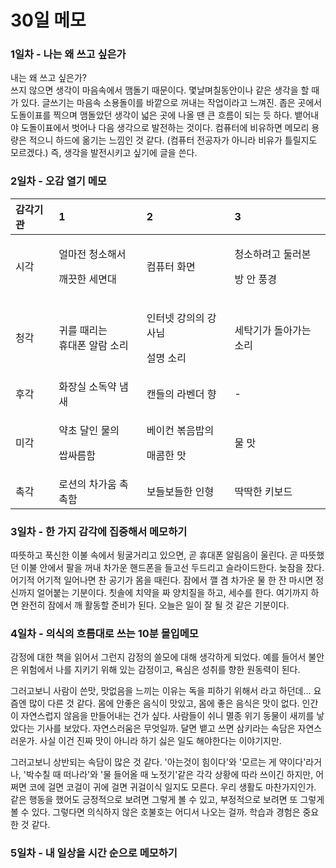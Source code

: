 # 30일 메모

### 1일차 - 나는 왜 쓰고 싶은가

내는 왜 쓰고 싶은가?   
쓰지 않으면 생각이 마음속에서 맴돌기 때문이다. 몇날며칠동안이나 같은 생각을 할 때가 있다. 글쓰기는 마음속 소용돌이를 바깥으로 꺼내는 작업이라고 느껴진. 좁은 곳에서 도돌이표를 찍으며 맴돌았던 생각이 넓은 곳에 나올 땐 큰 흐름이 되는 듯 하다. 뱉어내야 도돌이표에서 벗어나 다음 생각으로 발전하는 것이다. 컴퓨터에 비유하면 메모리 용량은 적으니 하드에 옮기는 느낌인 것 같다. \(컴퓨터 전공자가 아니라 비유가 틀릴지도 모르겠다.\) 즉, 생각을 발전시키고 싶기에 글을 쓴다.

### 2일차 - 오감 열기 메모

<table>
  <thead>
    <tr>
      <th style="text-align:left">&#xAC10;&#xAC01;&#xAE30;&#xAD00;</th>
      <th style="text-align:left">1</th>
      <th style="text-align:left">2</th>
      <th style="text-align:left">3</th>
    </tr>
  </thead>
  <tbody>
    <tr>
      <td style="text-align:left">&#xC2DC;&#xAC01;</td>
      <td style="text-align:left">
        <p>&#xC5BC;&#xB9C8;&#xC804; &#xCCAD;&#xC18C;&#xD574;&#xC11C;</p>
        <p>&#xAE68;&#xB057;&#xD55C; &#xC138;&#xBA74;&#xB300;</p>
      </td>
      <td style="text-align:left">&#xCEF4;&#xD4E8;&#xD130; &#xD654;&#xBA74;</td>
      <td style="text-align:left">
        <p>&#xCCAD;&#xC18C;&#xD558;&#xB824;&#xACE0; &#xB458;&#xB7EC;&#xBCF8;</p>
        <p>&#xBC29; &#xC548; &#xD48D;&#xACBD;</p>
      </td>
    </tr>
    <tr>
      <td style="text-align:left">&#xCCAD;&#xAC01;</td>
      <td style="text-align:left">&#xADC0;&#xB97C; &#xB54C;&#xB9AC;&#xB294;
        <br />&#xD734;&#xB300;&#xD3F0; &#xC54C;&#xB78C; &#xC18C;&#xB9AC;</td>
      <td style="text-align:left">
        <p>&#xC778;&#xD130;&#xB137; &#xAC15;&#xC758;&#xC758; &#xAC15;&#xC0AC;&#xB2D8;</p>
        <p>&#xC124;&#xBA85; &#xC18C;&#xB9AC;</p>
      </td>
      <td style="text-align:left">&#xC138;&#xD0C1;&#xAE30;&#xAC00; &#xB3CC;&#xC544;&#xAC00;&#xB294; &#xC18C;&#xB9AC;</td>
    </tr>
    <tr>
      <td style="text-align:left">&#xD6C4;&#xAC01;</td>
      <td style="text-align:left">&#xD654;&#xC7A5;&#xC2E4; &#xC18C;&#xB3C5;&#xC57D; &#xB0C4;&#xC0C8;</td>
      <td
      style="text-align:left">&#xCE94;&#xB4E4;&#xC758; &#xB77C;&#xBCA4;&#xB354; &#xD5A5;</td>
        <td style="text-align:left">-</td>
    </tr>
    <tr>
      <td style="text-align:left">&#xBBF8;&#xAC01;</td>
      <td style="text-align:left">
        <p>&#xC57D;&#xCD08; &#xB2EC;&#xC778; &#xBB3C;&#xC758;</p>
        <p>&#xC309;&#xC2F8;&#xB984;&#xD568;</p>
      </td>
      <td style="text-align:left">
        <p>&#xBCA0;&#xC774;&#xCEE8; &#xBCF6;&#xC74C;&#xBC25;&#xC758;</p>
        <p>&#xB9E4;&#xCF64;&#xD55C; &#xB9DB;</p>
      </td>
      <td style="text-align:left">&#xBB3C; &#xB9DB;</td>
    </tr>
    <tr>
      <td style="text-align:left">&#xCD09;&#xAC01;</td>
      <td style="text-align:left">&#xB85C;&#xC158;&#xC758; &#xCC28;&#xAC00;&#xC6C0; &#xCD09;&#xCD09;&#xD568;</td>
      <td
      style="text-align:left">&#xBCF4;&#xB4E4;&#xBCF4;&#xB4E4;&#xD55C; &#xC778;&#xD615;</td>
        <td style="text-align:left">&#xB531;&#xB531;&#xD55C; &#xD0A4;&#xBCF4;&#xB4DC;</td>
    </tr>
  </tbody>
</table>

### 3일차 - 한 가지 감각에 집중해서 메모하기

따뜻하고 푹신한 이불 속에서 뒹굴거리고 있으면, 곧 휴대폰 알림음이 울린다. 곧 따뜻했던 이불 안에서 팔을 꺼내 차가운 핸드폰을 들고선 두드리고 슬라이드한다. 늦잠을 잤다. 어기적 어기적 일어나면 찬 공기가 몸을 때린다. 잠에서 깰 겸 차가운 물 한 잔 마시면 정신까지 얼어붙는 기분이다. 칫솔에 치약을 짜 양치질을 하고, 세수를 한다. 여기까지 하면 완전히 잠에서 깨 활동할 준비가 된다. 오늘은 일이 잘 될 것 같은 기분이다.

### 4일차 - 의식의 흐름대로 쓰는 10분 몰입메모

감정에 대한 책을 읽어서 그런지 감정의 쓸모에 대해 생각하게 되었다. 예를 들어서 불안은 위험에서 나를 지키기 위해 있는 감정이고, 욕심은 성취를 향한 원동력이 된다. 

그러고보니 사람이 쓴맛, 맛없음을 느끼는 이유는 독을 피하기 위해서 라고 하던데... 요즘엔 많이 다른 것 같다. 몸에 안좋은 음식이 맛있고, 몸에 좋은 음식은 맛이 없다. 인간이 자연스럽지 않음을 만들어내는 건가 싶다. 사람들이 쉬니 멸종 위기 동물이 새끼를 낳았다는 기사를 보았다. 자연스러움은 무엇일까. 달면 뱉고 쓰면 삼키라는 속담은 자연스러운가. 사실 이건 진짜 맛이 아니라 하기 싫은 일도 해야한다는 이야기지만. 

그러고보니 상반되는 속담이 많은 것 같다. '아는것이 힘이다'와 '모르는 게 약이다'라거나, '박수칠 때 떠나라'와 '물 들어올 때 노젓기'같은 각각 상황에 따라 쓰이긴 하지만, 어쩌면 코에 걸면 코걸이 귀에 걸면 귀걸이식 일지도 모른다. 우리 생활도 마찬가지인가. 같은 행동을 했어도 긍정적으로 보려면 그렇게 볼 수 있고, 부정적으로 보려면 또 그렇게 볼 수 있다. 그렇다면 의식하지 않은 호불호는 어디서 나오는 걸까. 학습과 경험은 중요한 것 같다. 

### 5일차 - 내 일상을 시간 순으로 메모하기

